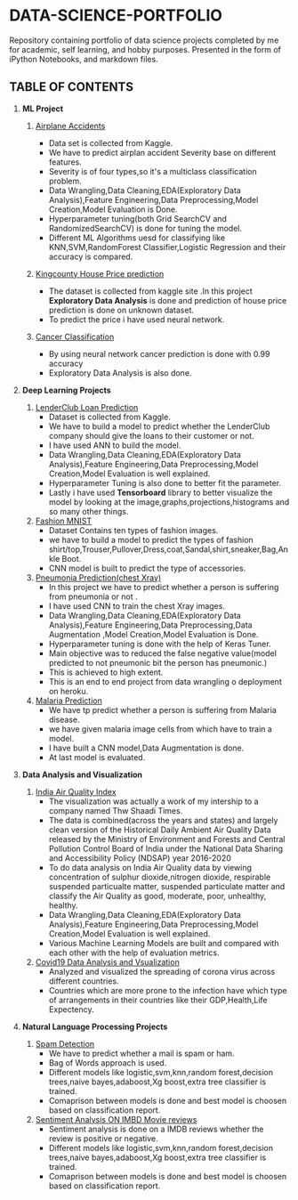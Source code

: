 # DATA-SCIENCE-PORTFOLIO

Repository containing portfolio of data science projects completed by me for academic, self learning, and hobby purposes. Presented in the form of iPython Notebooks, and  markdown files.

## TABLE OF CONTENTS

1. **ML  Project**
    1.  [Airplane Accidents](https://github.com/prafullnayan/DATA-SCIENCE-PORTFOLIO/blob/master/AirplaneAccident.ipynb)
        * Data set is collected from Kaggle.
        * We have to predict airplan accident Severity base on different features.
        * Severity is of four types,so it's a multiclass classification problem.
        * Data Wrangling,Data Cleaning,EDA(Exploratory Data Analysis),Feature Engineering,Data Preprocessing,Model Creation,Model Evaluation is Done.
        * Hyperparameter tuning(both Grid SearchCV and RandomizedSearchCV) is done for tuning the model.
        * Different ML Algorithms uesd for classifying like KNN,SVM,RandomForest Classifier,Logistic Regression and their accuracy is compared.
        
    2. [Kingcounty House Price prediction](https://github.com/prafullnayan/DATA-SCIENCE-PORTFOLIO/blob/master/ML%20Micro%20Projects/kingcounty_houseprice%20prediction%20by%20neural%20network.ipynb)    
        * The dataset is collected from kaggle site .In this project **Exploratory Data Analysis** is done and prediction of house price prediction is done on unknown dataset.
        * To predict the price i have used neural network.
    3. [Cancer Classification](https://github.com/prafullnayan/DATA-SCIENCE-PORTFOLIO/blob/master/ML%20Micro%20Projects/cancer_classification.ipynb)
        * By using neural network cancer prediction is done with 0.99 accuracy
        * Exploratory Data Analysis is also done.   
2. **Deep Learning Projects**
     1. [LenderClub Loan Prediction](https://github.com/prafullnayan/DATA-SCIENCE-PORTFOLIO/blob/master/Deep%20Learning%20Projects/LenderClub_Loan_prediction.ipynb)
        * Dataset is collected from Kaggle.
        * We have to build a model to predict whether the LenderClub company should give the loans to their customer or not.
        * I have used ANN to build the model.
        * Data Wrangling,Data Cleaning,EDA(Exploratory Data Analysis),Feature Engineering,Data Preprocessing,Model Creation,Model Evaluation is well explained.
        * Hyperparameter Tuning is also done to better fit the parameter.
        * Lastly i have used **Tensorboard** library to better visualize the model by looking at the image,graphs,projections,histograms and so many other things.
     2. [Fashion MNIST](https://github.com/prafullnayan/DATA-SCIENCE-PORTFOLIO/blob/master/Deep%20Learning%20Projects/Fashion_MNIST.ipynb)
        * Dataset Contains ten types of fashion images.
        * we have to build a model to predict the types of fashion shirt/top,Trouser,Pullover,Dress,coat,Sandal,shirt,sneaker,Bag,Ankle Boot.
        * CNN model is built to predict the type of accessories.
     3. [Pneumonia Prediction(chest Xray)](https://github.com/prafullnayan/DATA-SCIENCE-PORTFOLIO/blob/master/Deep%20Learning%20Projects/Pneumonia%20Detection(final).ipynb)
        * In this project we have to predict whether a person is suffering from pneumonia or not .
        * I have used CNN to train the chest Xray images.
        * Data Wrangling,Data Cleaning,EDA(Exploratory Data Analysis),Feature Engineering,Data Preprocessing,Data Augmentation ,Model Creation,Model Evaluation is Done.
        * Hyperparameter tuning is done with the help of Keras Tuner.
        * Main objective was to reduced the false negative value(model predicted to not pneumonic bit the person has pneumonic.)
        * This is achieved to high extent.
        * This is an end to end project from data wrangling o deployment on heroku.
     4. [Malaria Prediction](https://github.com/prafullnayan/DATA-SCIENCE-PORTFOLIO/blob/master/Deep%20Learning%20Projects/malaria_prediction.ipynb) 
        * We have tp predict whether a person is suffering from Malaria disease.
        * we have given malaria image cells from which have to train a model.
        * I have built a CNN model,Data Augmentation is done.
        * At last model is evaluated.

3. **Data Analysis and Visualization** 
      1. [India Air Quality Index](https://github.com/prafullnayan/DATA-SCIENCE-PORTFOLIO/blob/master/India%20Air%20Quality%20(Project).ipynb)
         * The visualization was actually a work of my intership to a company named Thw Shaadi Times.
         * The data is combined(across the years and states) and largely clean version of the Historical Daily Ambient Air Quality Data released by the Ministry of Environment              and Forests and Central Pollution Control Board of India under the National Data Sharing and Accessibility Policy (NDSAP) year 2016-2020
         * To do data analysis on India Air Quality data by viewing concentration of sulphur dioxide,nitrogen dioxide, respirable suspended particualte matter, suspended                    particulate matter and classify the Air Quality as good, moderate, poor, unhealthy, healthy.
         * Data Wrangling,Data Cleaning,EDA(Exploratory Data Analysis),Feature Engineering,Data Preprocessing,Model Creation,Model Evaluation is well explained.
         * Various Machine Learning Models are built and compared with each other with the help of evaluation metrics.
      2. [Covid19 Data Analysis and Vsualization](https://github.com/prafullnayan/DATA-SCIENCE-PORTFOLIO/blob/master/covid19%20data%20analysis%20notebook.ipynb)
         * Analyzed and visualized the spreading of corona virus across different countries.
         * Countries which are more prone to the infection have which type of arrangements in their countries like their GDP,Health,Life Expectency.
 4. **Natural Language Processing Projects**        
      1. [Spam Detection](https://github.com/prafullnayan/DATA-SCIENCE-PORTFOLIO/blob/master/NLP%20Projects/spam%20detection(model%20comparison%2Ctext%20cleaning).ipynb)
         * We have to predict whether a mail is spam or ham.
         * Bag of Words approach is used.
         * Different models like logistic,svm,knn,random forest,decision trees,naive bayes,adaboost,Xg boost,extra tree classifier is trained.
         * Comaprison between models is done and best model is choosen based on classification report.
      2. [Sentiment Analysis ON IMBD Movie reviews](https://github.com/prafullnayan/DATA-SCIENCE-PORTFOLIO/blob/master/NLP%20Projects/movie%20review%20sentiment%20analysis.ipynb)
         * Sentiment analysis is done on a IMDB reviews whether the review is positive or negative.
         * Different models like logistic,svm,knn,random forest,decision trees,naive bayes,adaboost,Xg boost,extra tree classifier is trained.
         * Comaprison between models is done and best model is choosen based on classification report. 
      
      
